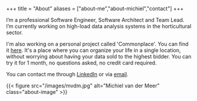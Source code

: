 +++
title = "About"
aliases = ["about-me","about-michiel","contact"]
+++

I’m a professional Software Engineer, Software Architect and Team Lead. I’m currently working on high-load data analysis systems in the horticultural sector.

I'm also working on a personal project called 'Commonplace'. You can find it [here](https://commonplace.vdmeersoftware.com). It's a place where you can organize your life in a single location, without worrying about having your data sold to the highest bidder. You can try it for 1 month, no questions asked, no credit card required. 

You can contact me through [LinkedIn](https://www.linkedin.com/in/michielmeer/) or via [email](mailto:mvdm@hey.com).

{{< figure src="/images/mvdm.jpg" alt="Michiel van der Meer" class="about-image" >}}